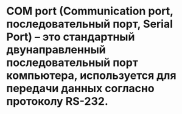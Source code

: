 # COM port (Communication port, последовательный порт, Serial Port) – это стандартный двунаправленный последовательный порт компьютера, используется для передачи данных согласно протоколу RS-232.